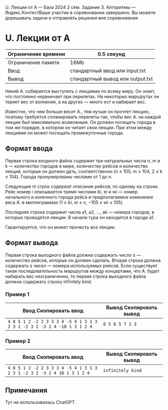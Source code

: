 U. Лекции от А — База 2024 2 сем. Задание 3. Алгоритмы — Яндекс.КонтестВаше участие в соревновании завершено. Вы можете дорешивать задачи и отправлять решения вне соревнования

# U. Лекции от А

| Ограничение времени | 0.5 секунд |
| --- | --- |
| Ограничение памяти | 16Mb |
| Ввод | стандартный ввод или input.txt |
| Вывод | стандартный вывод или output.txt |

Некий А. собирается выступить с лекциями по всему миру. Он знает, что постоянно нервничает при перелетах. На некоторых маршрутах
он теряет вес от волнения, а на других — много ест и набирает вес.

Известно, что чем больше весит А., тем лучше он прочтет лекцию, поэтому требуется спланировать перелеты так, чтобы вес А.
на каждой лекции был максимально возможным. Он должен посещать города в том же порядке, в котором он читает свои лекции. При
этом между лекциями он может посещать промежуточные города.

## Формат ввода

Первая строка входного файла содержит три натуральных числа n, m и k — количество городов в мире, количество рейсов и количество лекций, которые он должен дать, соответственно (n ≤ 100, m ≤ 104, 2 ≤ k ≤ 104). Города пронумерованы числами от 1 до n.

Следующие m строк содержат описание рейсов, по одному на строке. Рейс номер i описывается тремя числами bi, ei и wi — номер начального и конечного города рейса и предполагаемое изменение веса А. в миллиграммах (1 ≤ bi, ei ≤ n, −105 ≤ wi ≤ 105).

Последняя строка содержит числа a1, a2, …, ak — номера городов, в которых проводятся лекции. В начале тура он находится в городе a1.

Гарантируется, что он может прочесть все лекции.

## Формат вывода

Первая строка выходного файла должна содержать число s — количество рейсов, которые он должен сделать. Вторая строка должна содержать s чисел — номера используемых рейсов. Если существует такая последовательность маршрутов между концертами, что А. будет набирать вес
неограниченно, то первая строка выходного файла должна содержать строку infinitely kind.

### Пример 1

| Ввод Скопировать ввод | Вывод Скопировать вывод |
| --- | --- |
| `4 8 5 1 2 -2 2 3 3 3 4 -5 4 1 3 1 3 2 3 1 -2 3 2 -3 2 4 -10 1 3 1 2 4 ` | `6 5 6 5 7 2 3  ` |

### Пример 2

| Ввод Скопировать ввод | Вывод Скопировать вывод |
| --- | --- |
| `4 8 5 1 2 -2 2 3 3 3 4 -5 4 1 3 1 3 2 3 1 -2 3 2 -3 2 4 10 1 3 1 2 4 ` | `infinitely kind ` |

## Примечания

Тут не использовалась ChatGPT.
